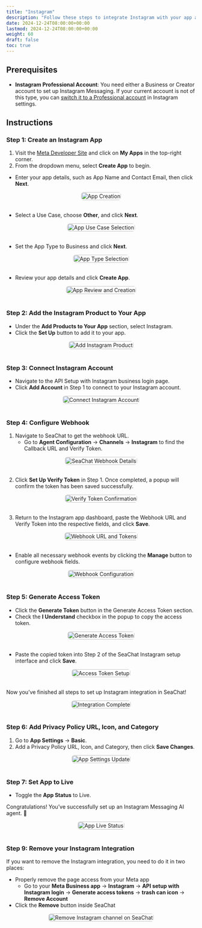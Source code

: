 ```yaml
---
title: "Instagram"
description: "Follow these steps to integrate Instagram with your app and build a messaging AI agent."
date: 2024-12-24T08:00:00+00:00
lastmod: 2024-12-24T08:00:00+00:00
weight: 60
draft: false
toc: true
---
```


## Prerequisites

- **Instagram Professional Account**: You need either a Business or Creator account to set up Instagram Messaging. If your current account is not of this type, you can [switch it to a Professional account](https://www.facebook.com/business/help/502981923235522) in Instagram settings.

## Instructions

### Step 1: Create an Instagram App

1. Visit the [Meta Developer Site](https://developers.facebook.com/) and click on **My Apps** in the top-right corner.
2. From the dropdown menu, select **Create App** to begin.

- Enter your app details, such as App Name and Contact Email, then click **Next**.


<div style="display: flex; flex-direction: column; align-items: center;">
<div style="width: 100%; text-align: center; display: flex; flex-direction: column; align-items: center; justify-item: center">
    <a href="/images/seachat/en/channels/instagram/app-name.png" target="_blank">
    <img width="100%" style="border-radius: 0.4rem; cursor: zoom-in;" src="/images/seachat/en/channels/instagram/app-name.png" alt="App Creation">
    </a>
</div>
</div>

<br/>

- Select a Use Case, choose **Other**, and click **Next**.

<div style="display: flex; flex-direction: column; align-items: center;">
<div style="width: 100%; text-align: center; display: flex; flex-direction: column; align-items: center; justify-item: center">
    <a href="/images/seachat/en/channels/instagram/use-cases.png" target="_blank">
    <img width="100%" style="border-radius: 0.4rem; cursor: zoom-in;" src="/images/seachat/en/channels/instagram/use-cases.png" alt="App Use Case Selection">
    </a>
</div>
</div>

<br/>

- Set the App Type to Business and click **Next**.

<div style="display: flex; flex-direction: column; align-items: center;">
<div style="width: 100%; text-align: center; display: flex; flex-direction: column; align-items: center; justify-item: center">
    <a href="/images/seachat/en/channels/instagram/app-type.png" target="_blank">
    <img width="100%" style="border-radius: 0.4rem; cursor: zoom-in;" src="/images/seachat/en/channels/instagram/app-type.png" alt="App Type Selection">
    </a>
</div>
</div>

<br/>

- Review your app details and click **Create App**.

<div style="display: flex; flex-direction: column; align-items: center;">
<div style="width: 100%; text-align: center; display: flex; flex-direction: column; align-items: center; justify-item: center">
    <a href="/images/seachat/en/channels/instagram/business-details.png" target="_blank">
    <img width="100%" style="border-radius: 0.4rem; cursor: zoom-in;" src="/images/seachat/en/channels/instagram/business-details.png" alt="App Review and Creation">
    </a>
</div>
</div>

<br/>


### Step 2: Add the Instagram Product to Your App

- Under the **Add Products to Your App** section, select Instagram.
- Click the **Set Up** button to add it to your app.

<div style="display: flex; flex-direction: column; align-items: center;">
<div style="width: 100%; text-align: center; display: flex; flex-direction: column; align-items: center; justify-item: center">
    <a href="/images/seachat/en/channels/instagram/add-instagram.png" target="_blank">
    <img width="100%" style="border-radius: 0.4rem; cursor: zoom-in;" src="/images/seachat/en/channels/instagram/add-instagram.png" alt="Add Instagram Product">
    </a>
</div>
</div>

<br/>

### Step 3: Connect Instagram Account

- Navigate to the API Setup with Instagram business login page.
- Click **Add Account** in Step 1 to connect to your Instagram account.

<div style="display: flex; flex-direction: column; align-items: center;">
<div style="width: 100%; text-align: center; display: flex; flex-direction: column; align-items: center; justify-item: center">
    <a href="/images/seachat/en/channels/instagram/instagram-connect.png" target="_blank">
    <img width="100%" style="border-radius: 0.4rem; cursor: zoom-in;" src="/images/seachat/en/channels/instagram/instagram-connect.png" alt="Connect Instagram Account">
    </a>
</div>
</div>

<br/>

### Step 4: Configure Webhook

1. Navigate to SeaChat to get the webhook URL.
   - Go to **Agent Configuration** → **Channels** → **Instagram** to find the Callback URL and Verify Token.

<div style="display: flex; flex-direction: column; align-items: center;">
<div style="width: 100%; text-align: center; display: flex; flex-direction: column; align-items: center; justify-item: center">
    <a href="/images/seachat/en/channels/instagram/seachat-channel.png" target="_blank">
    <img width="100%" style="border-radius: 0.4rem; cursor: zoom-in;" src="/images/seachat/en/channels/instagram/seachat-channel.png" alt="SeaChat Webhook Details">
    </a>
</div>
</div>

<br/>

2. Click **Set Up Verify Token** in Step 1. Once completed, a popup will confirm the token has been saved successfully.

<div style="display: flex; flex-direction: column; align-items: center;">
<div style="width: 100%; text-align: center; display: flex; flex-direction: column; align-items: center; justify-item: center">
    <a href="/images/seachat/en/channels/instagram/verify-token.png" target="_blank">
    <img width="100%" style="border-radius: 0.4rem; cursor: zoom-in;" src="/images/seachat/en/channels/instagram/verify-token.png" alt="Verify Token Confirmation">
    </a>
</div>
</div>

<br/>

3. Return to the Instagram app dashboard, paste the Webhook URL and Verify Token into the respective fields, and click **Save**.


<div style="display: flex; flex-direction: column; align-items: center;">
<div style="width: 100%; text-align: center; display: flex; flex-direction: column; align-items: center; justify-item: center">
    <a href="/images/seachat/en/channels/instagram/callback-url.png" target="_blank">
    <img width="100%" style="border-radius: 0.4rem; cursor: zoom-in;" src="/images/seachat/en/channels/instagram/callback-url.png" alt="Webhook URL and Tokens">
    </a>
</div>
</div>

<br/>

- Enable all necessary webhook events by clicking the **Manage** button to configure webhook fields.

<div style="display: flex; flex-direction: column; align-items: center;">
<div style="width: 100%; text-align: center; display: flex; flex-direction: column; align-items: center; justify-item: center">
    <a href="/images/seachat/en/channels/instagram/manage-webhook.png" target="_blank">
    <img width="100%" style="border-radius: 0.4rem; cursor: zoom-in;" src="/images/seachat/en/channels/instagram/manage-webhook.png" alt="Webhook Configuration">
    </a>
</div>
</div>

<br/>

### Step 5: Generate Access Token

- Click the **Generate Token** button in the Generate Access Token section.
- Check the **I Understand** checkbox in the popup to copy the access token.


<div style="display: flex; flex-direction: column; align-items: center;">
<div style="width: 100%; text-align: center; display: flex; flex-direction: column; align-items: center; justify-item: center">
    <a href="/images/seachat/en/channels/instagram/generated-token.png" target="_blank">
    <img width="100%" style="border-radius: 0.4rem; cursor: zoom-in;" src="/images/seachat/en/channels/instagram/generated-token.png" alt="Generate Access Token">
    </a>
</div>
</div>

<br/>

- Paste the copied token into Step 2 of the SeaChat Instagram setup interface and click **Save**.

<div style="display: flex; flex-direction: column; align-items: center;">
<div style="width: 100%; text-align: center; display: flex; flex-direction: column; align-items: center; justify-item: center">
    <a href="/images/seachat/en/channels/instagram/save-token.png" target="_blank">
    <img width="100%" style="border-radius: 0.4rem; cursor: zoom-in;" src="/images/seachat/en/channels/instagram/save-token.png" alt="Access Token Setup">
    </a>
</div>
</div>

<br/>

Now you’ve finished all steps to set up Instagram integration in SeaChat!


<div style="display: flex; flex-direction: column; align-items: center;">
<div style="width: 100%; text-align: center; display: flex; flex-direction: column; align-items: center; justify-item: center">
    <a href="/images/seachat/en/channels/instagram/seachat-setup.png" target="_blank">
    <img width="100%" style="border-radius: 0.4rem; cursor: zoom-in;" src="/images/seachat/en/channels/instagram/seachat-setup.png" alt="Integration Complete">
    </a>
</div>
</div>

<br/>

### Step 6: Add Privacy Policy URL, Icon, and Category

1. Go to **App Settings** → **Basic**.
2. Add a Privacy Policy URL, Icon, and Category, then click **Save Changes**.


<div style="display: flex; flex-direction: column; align-items: center;">
<div style="width: 100%; text-align: center; display: flex; flex-direction: column; align-items: center; justify-item: center">
    <a href="/images/seachat/en/channels/instagram/app-setting.png" target="_blank">
    <img width="100%" style="border-radius: 0.4rem; cursor: zoom-in;" src="/images/seachat/en/channels/instagram/app-setting.png" alt="App Settings Update">
    </a>
</div>
</div>

<br/>

### Step 7: Set App to Live

- Toggle the **App Status** to Live.

Congratulations! You’ve successfully set up an Instagram Messaging AI agent. 🎉

<div style="display: flex; flex-direction: column; align-items: center;">
<div style="width: 100%; text-align: center; display: flex; flex-direction: column; align-items: center; justify-item: center">
    <a href="/images/seachat/en/channels/instagram/set-app-to-live.png" target="_blank">
    <img width="100%" style="border-radius: 0.4rem; cursor: zoom-in;" src="/images/seachat/en/channels/instagram/set-app-to-live.png" alt="App Live Status">
    </a>
</div>
</div>

<br/>

### Step 9: Remove your Instagram Integration

If you want to remove the Instagram integration, you need to do it in two places:

- Properly remove the page access from your Meta app
  - Go to your **Meta Business app** → **Instagram** → **API setup with Instagram login** → **Generate access tokens** → **trash can icon** → **Remove Account**
- Click the **Remove** button inside SeaChat


<div style="display: flex; flex-direction: column; align-items: center;">
<div style="width: 100%; text-align: center; display: flex; flex-direction: column; align-items: center; justify-item: center">
    <a href="/images/seachat/en/channels/instagram/remove-on-seachat.png" target="_blank">
    <img width="100%" style="border-radius: 0.4rem; cursor: zoom-in;" src="/images/seachat/en/channels/instagram/remove-on-seachat.png" alt="Remove Instagram channel on SeaChat">
    </a>
</div>
</div>

<br/>